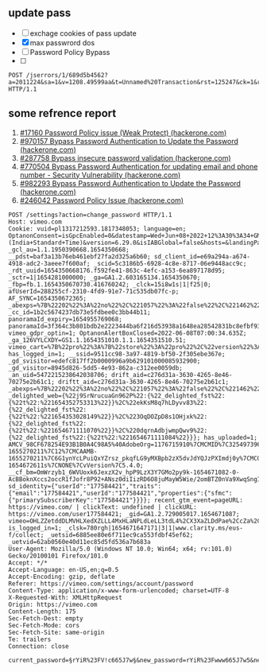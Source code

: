 ## update pass
- [ ] exchage cookies of pass update
- [x] max passwrord dos
- [ ] Password Policy Bypass
- [ ] 




```
POST /jserrors/1/689d5b4562?a=2011224&sa=1&v=1208.49599aa&t=Unnamed%20Transaction&rst=125247&ck=1&ref=https://vimeo.com/settings/account/password HTTP/1.1

```

## some refrence report
1. [#17160 Password Policy issue (Weak Protect) (hackerone.com)](https://hackerone.com/reports/17160)
2. [#970157 Bypass Password Authentication to Update the Password (hackerone.com)](https://hackerone.com/reports/970157)
3. [#287758 Bypass insecure password validation (hackerone.com)](https://hackerone.com/reports/287758)
4. [#770504 Bypass Password Authentication for updating email and phone number - Security Vulnerability (hackerone.com)](https://hackerone.com/reports/770504)
5. [#982293 Bypass Password Authentication to Update the Password (hackerone.com)](https://hackerone.com/reports/982293)
6. [#246042 Password Policy Issue (hackerone.com)](https://hackerone.com/reports/246042)



```
POST /settings?action=change_password HTTP/1.1
Host: vimeo.com
Cookie: vuid=pl1317212593.1817348053; language=en; OptanonConsent=isGpcEnabled=0&datestamp=Wed+Jun+08+2022+12%3A30%3A34+GMT%2B0530+(India+Standard+Time)&version=6.29.0&isIABGlobal=false&hosts=&landingPath=NotLandingPage&groups=C0001%3A1%2CC0002%3A1%2CC0003%3A1%2CC0004%3A1&AwaitingReconsent=false&geolocation=IN%3BUP; _gcl_au=1.1.1950390668.1654350668; __pdst=baf3a13b76eb461ebf27fa2d325a6b60; sd_client_id=e69a294a-a674-4918-adc2-3aeee7f600af; _scid=5c3186b5-6928-4c8e-8717-06e9448acc9c; _rdt_uuid=1654350668176.f592fe41-863c-4efc-a153-6ea897178d95; _sctr=1|1654281000000; _ga=GA1.2.603165134.1654350670; _fbp=fb.1.1654350670730.416760242; _clck=15i8w1s|1|f25|0; afUserId=288255cf-2310-4fd9-91e7-71c535db07fc-p; AF_SYNC=1654350672365; _abexps=%7B%22202%22%3A%22no%22%2C%221057%22%3A%22false%22%2C%221462%22%3A%22variant_screen%22%2C%222363%22%3A%22variant%22%7D; _cc_id=1b2c5674237db73e5fdbee0c3bb44b11; panoramaId_expiry=1654955769068; panoramaId=3f364c3b801bdb2e2223444ba6f216d53938a1648ea28542831bc8efbf9311a7; vimeo_gdpr_optin=1; OptanonAlertBoxClosed=2022-06-08T07:00:34.635Z; _ga_126VYLCXDY=GS1.1.1654351010.1.1.1654351510.51; vimeo_cart=%7B%22pro%22%3A%7B%22store%22%3A%22pro%22%2C%22version%22%3A1%2C%22quantities%22%3A%7B%221174154%22%3A1%7D%2C%22items%22%3A%5B%7B%22id%22%3A1174154%7D%5D%2C%22attributes%22%3A%5B%5D%2C%22currency%22%3A%22USD%22%2C%22items_sorted_by_index%22%3A%5B%5D%7D%2C%22stock%22%3A%7B%22store%22%3A%22stock%22%2C%22version%22%3A1%2C%22quantities%22%3A%5B%5D%2C%22items%22%3A%5B%5D%2C%22attributes%22%3A%5B%5D%2C%22currency%22%3A%22USD%22%2C%22items_sorted_by_index%22%3A%5B%5D%2C%22items_count%22%3A0%7D%7D; has_logged_in=1; __ssid=9511cc98-3a97-4819-bf50-2f305ebe367e; _gd_svisitor=edefc817ff2b0000996a9b629101000085932900; _gd_visitor=8945d826-5dd5-4e93-862a-c312ee0059db; _an_uid=5472215238642038706; drift_aid=c276d31a-3630-4265-8e46-70275e2b61c1; driftt_aid=c276d31a-3630-4265-8e46-70275e2b61c1; _abexps=%7B%22202%22%3A%22no%22%2C%221057%22%3A%22false%22%2C%221462%22%3A%22variant_screen%22%2C%222363%22%3A%22variant%22%7D; _delighted_web={%22j9SrNrucuaGn962P%22:{%22_delighted_fst%22:{%22t%22:%221654352753313%22}}%2C%22ekKsM8q7hLDyvv83%22:{%22_delighted_fst%22:{%22t%22:%221654353028149%22}}%2C%223OqDOZpD8s1OHjxk%22:{%22_delighted_fst%22:{%22t%22:%221654671111070%22}}%2C%220dqrnAdbjwmpQwv9%22:{%22_delighted_fst%22:{%22t%22:%221654671111084%22}}}; has_uploaded=1; AMCV_98CF678254E93B1B0A4C98A5%40AdobeOrg=1176715910%7CMCMID%7C32549739646301682810626772471949989778%7CMCAAMLH-1655270211%7C12%7CMCAAMB-1655270211%7C6G1ynYcLPuiQxYZrsz_pkqfLG9yMXBpb2zX5dvJdYQJzPXImdj0y%7CMCOPTOUT-1654672611s%7CNONE%7CvVersion%7C5.4.0; __cf_bm=OmWrzyb1_6WVUoxk6JexzX2v_hpP9LzX3Y7GMo2py9k-1654671082-0-AcBBoknXccs2occR1fJofr8P92+ANsz0diIizRD6O8juMayW5Wie/2omBTZ0nVa9XwqSngIB2pT/ffzQtGZWKBo=; sd_identity={"userId":"177584421","traits":{"email":"177584421","userId":"177584421","properties":{"sfmc":{"primarySubscriberKey":"177584421"}}}}; recent_gtm_event=pageURL: https://vimeo.com/ | clickText: undefined | clickURL: https://vimeo.com/user177584421; _gid=GA1.2.729005017.1654671087; vimeo=OHLZZetddDLMVHLXedXZLLL4MxHLaNPLdLeLL3tdL4%2CX3XaZLDdPae%2CcZa%2CPXcZ%2C3S3MiwiViN5_59biw_ViY3HLXedXZLLL4M5i_Ic9j3H9ubNwizNVi9wMIHdSX3eXecSZ3LtdB4%2CB334d3L%2CL%2CtcaDBteDdeZ%2CZ4Pee%2CaXZcte4Z3eecPN%2CtPX3; is_logged_in=1; _clsk=780rgh|1654671647171|3|1|www.clarity.ms/eus-f/collect; _uetsid=6885ee80e6f711ec9ca553fdbf45ef62; _uetvid=62ab0560e40d11ec85d5fd536a7b683a
User-Agent: Mozilla/5.0 (Windows NT 10.0; Win64; x64; rv:101.0) Gecko/20100101 Firefox/101.0
Accept: */*
Accept-Language: en-US,en;q=0.5
Accept-Encoding: gzip, deflate
Referer: https://vimeo.com/settings/account/password
Content-Type: application/x-www-form-urlencoded; charset=UTF-8
X-Requested-With: XMLHttpRequest
Origin: https://vimeo.com
Content-Length: 175
Sec-Fetch-Dest: empty
Sec-Fetch-Mode: cors
Sec-Fetch-Site: same-origin
Te: trailers
Connection: close

current_password=§rYiR%23FV!c665J7w§&new_password=rYiR%23Fwww665J7w5&new_password_confirm=rYiR%23www665J7w5&token=e874a7c6525754792bb46827ff79c52504b9571e.jfovb98x80.1654671636
```